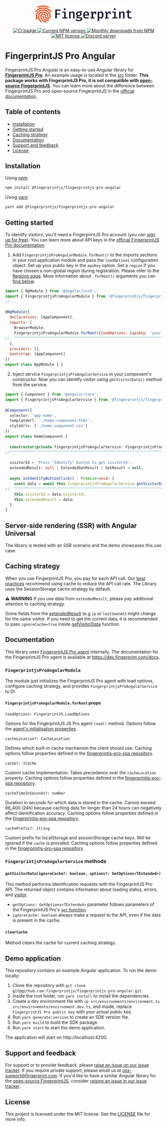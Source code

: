 <p align="center">
  <a href="https://fingerprint.com">
    <picture>
     <source media="(prefers-color-scheme: dark)" srcset="https://raw.githubusercontent.com/fingerprintjs/fingerprintjs-pro-angular/main/res/logo_light.svg" />
     <source media="(prefers-color-scheme: light)" srcset="https://raw.githubusercontent.com/fingerprintjs/fingerprintjs-pro-angular/main/res/logo_dark.svg" />
     <img src="https://raw.githubusercontent.com/fingerprintjs/fingerprintjs-pro-angular/main/res/logo_dark.svg" alt="Fingerprint logo" width="312px" />
   </picture>
  </a>
<p align="center">
<a href="https://github.com/fingerprintjs/fingerprintjs-pro-angular/actions/workflows/ci.yml">
  <img src="https://github.com/fingerprintjs/fingerprintjs-pro-angular/actions/workflows/ci.yml/badge.svg" alt="CI badge" />
</a>
<a href="https://www.npmjs.com/package/@fingerprintjs/fingerprintjs-pro-angular">
  <img src="https://img.shields.io/npm/v/@fingerprintjs/fingerprintjs-pro-angular.svg" alt="Current NPM version">
</a>
<a href="https://www.npmjs.com/package/@fingerprintjs/fingerprintjs-pro-angular">
  <img src="https://img.shields.io/npm/dm/@fingerprintjs/fingerprintjs-pro-angular.svg" alt="Monthly downloads from NPM">
<a href="https://opensource.org/licenses/MIT">
  <img src="https://img.shields.io/:license-mit-blue.svg" alt="MIT license">
</a>
<a href="https://discord.gg/39EpE2neBg">
  <img src="https://img.shields.io/discord/852099967190433792?style=logo&label=Discord&logo=Discord&logoColor=white" alt="Discord server">
</a>


# FingerprintJS Pro Angular

FingerprintJS Pro Angular is an easy-to-use Angular library for **[FingerprintJS Pro](https://fingerprint.com/)**. An example usage is located in the [src](https://github.com/fingerprintjs/fingerprintjs-pro-angular/tree/main/src) folder.  **This package works with FingerprintJS Pro, it is not compatible with [open-source FingerprintJS](https://github.com/fingerprintjs/fingerprintjs).** You can learn more about the difference between FingerprintJS Pro and open-source FingerprintJS in the [official documentation](https://dev.fingerprint.com/docs/pro-vs-open-source).

## Table of contents

- [Installation](#installation)
- [Getting started](#getting-started)
- [Caching strategy](#caching-strategy)
- [Documentation](#documentation)
- [Support and feedback](#support-and-feedback)
- [License](#license)

## Installation

Using [npm](https://npmjs.org):

```sh
npm install @fingerprintjs/fingerprintjs-pro-angular
```

Using [yarn](https://yarnpkg.com):

```sh
yarn add @fingerprintjs/fingerprintjs-pro-angular
```

## Getting started

To identify visitors, you'll need a FingerprintJS Pro account (you can [sign up for free](https://dashboard.fingerprint.com/signup/)).
You can learn more about API keys in the [official FingerprintJS Pro documentation](https://dev.fingerprint.com/docs/quick-start-guide).

1. Add `FingerprintjsProAngularModule.forRoot()` to the imports sections in your root application module and pass the `loadOptions` configuration object. Set up your public key in the `apiKey` option. Set a `region` if you have chosen a non-global region during registration. Please refer to the [Regions page](https://dev.fingerprint.com/docs/regions). More information about `.forRoot()` arguments you can [find below](#fingerprintjsproangularmoduleforroot-props).

```javascript
import { NgModule } from '@angular/core';
import { FingerprintjsProAngularModule } from '@fingerprintjs/fingerprintjs-pro-angular';
// ...

@NgModule({
  declarations: [AppComponent],
  imports: [
    BrowserModule,
    FingerprintjsProAngularModule.forRoot({loadOptions: {apiKey: 'your-fpjs-public-api-key'}})
//  ^^^^^^^^^^^^^^^^^^^^^^^^^^^^^^^^^^^^^^^^^^^^^^^^^^^^^^^^^^^^^^^^^^^^^^^^^^^^^^^^^^^^^^^^^^
  ],
  providers: [],
  bootstrap: [AppComponent]
})
export class AppModule { }
```

2. Inject service `FingerprintjsProAngularService` in your component's constructor. Now you can identify visitor using `getVisitorData()` method from the service.

```typescript
import { Component } from '@angular/core';
import { FingerprintjsProAngularService } from '@fingerprintjs/fingerprintjs-pro-angular';

@Component({
  selector: 'app-home',
  templateUrl: './home.component.html',
  styleUrls: ['./home.component.css']
})
export class HomeComponent {

  constructor(private fingerprintjsProAngularService: FingerprintjsProAngularService) {}
//^^^^^^^^^^^^^^^^^^^^^^^^^^^^^^^^^^^^^^^^^^^^^^^^^^^^^^^^^^^^^^^^^^^^^^^^^^^^^^^^^^

  visitorId = 'Press "Identify" button to get visitorId';
  extendedResult: null | ExtendedGetResult | GetResult = null;

  async onIdentifyButtonClick() : Promise<void> {
    const data = await this.fingerprintjsProAngularService.getVisitorData();
//  ^^^^^^^^^^^^^^^^^^^^^^^^^^^^^^^^^^^^^^^^^^^^^^^^^^^^^^^^^^^^^^^^^^^^^^^
    this.visitorId = data.visitorId;
    this.extendedResult = data;
  }
}
```

## Server-side rendering (SSR) with Angular Universal

The library is tested with an SSR scenario and the demo showcases this use case.

## Caching strategy
When you use FingerprintJS Pro, you pay for each API call. Our [best practices](https://dev.fingerprint.com/docs/caching-visitor-information) recommend using cache to reduce the API call rate. The Library uses the SessionStorage cache strategy by default.

:warning: **WARNING** If you use data from `extendedResult`, please pay additional attention to caching strategy.

Some fields from the [extendedResult](https://dev.fingerprint.com/docs/js-agent#extendedresult) (e.g `ip` or `lastSeenAt`) might change for the same visitor. If you need to get the current data, it is recommended to pass `ignoreCache=true` inside [getVisitorData](#getvisitordataignorecache-boolean-options-getoptionstextended) function.

## Documentation

This library uses [FingerprintJS Pro agent](https://fingerprint.com/github/) internally. The documentation for the FingerprintJS Pro agent is available at https://dev.fingerprint.com/docs.

### `FingerprintjsProAngularModule`

The module just initializes the FingerprintJS Pro agent with load options, configure caching strategy, and provides `FingerprintjsProAngularService` to DI.

#### `FingerprintjsProAngularModule.forRoot` props

`loadOptions: FingerprintJS.LoadOptions`

Options for the FingerprintJS JS Pro agent `load()` method. Options follow the [agent's initialisation properties](https://dev.fingerprint.com/docs/js-agent#agent-initialization).

`cacheLocation?: CacheLocation`

Defines which built-in cache mechanism the client should use. Caching options follow properties defined in the [fingerprintjs-pro-spa repository](https://github.com/fingerprintjs/fingerprintjs-pro-spa#caching).

`cache?: ICache`

Custom cache implementation. Takes precedence over the `cacheLocation` property. Caching options follow properties defined in the [fingerprintjs-pro-spa repository](https://github.com/fingerprintjs/fingerprintjs-pro-spa#caching).

`cacheTimeInSeconds?: number`

Duration in seconds for which data is stored in the cache. Cannot exceed 86_400 (24h) because caching data for longer than 24 hours can negatively affect identification accuracy. Caching options follow properties defined in the [fingerprintjs-pro-spa repository](https://github.com/fingerprintjs/fingerprintjs-pro-spa#caching).

`cachePrefix?: string`

Custom prefix for localStorage and sessionStorage cache keys. Will be ignored if the `cache` is provided. Caching options follow properties defined in the [fingerprintjs-pro-spa repository](https://github.com/fingerprintjs/fingerprintjs-pro-spa#caching).

### `FingerprintjsProAngularService` methods

#### `getVisitorData(ignoreCache?: boolean, options?: GetOptions<TExtended>)`

This method performs identification requests with the FingerprintJS Pro API. The returned object contains information about loading status, errors, and [visitor](https://dev.fingerprint.com/docs/js-agent#extendedresult).

- `getOptions: GetOptions<TExtended>` parameter follows parameters of the FingerprintJS Pro's [`get` function](https://dev.fingerprint.com/docs/js-agent#parameters-reference).
- `ignoreCache: boolean` always make a request to the API, even if the data is present in the cache.

#### `clearCache`

Method clears the cache for current caching strategy.

## Demo application

This repository contains an example Angular application. To run the demo locally:

1. Clone the repository with `git clone git@github.com:fingerprintjs/fingerprintjs-pro-angular.git`.
2. Inside the root folder, run `yarn install` to install the dependencies.
3. Create a dev environment file with `cp src/environments/environment.ts src/environments/environment.dev.ts`, and inside, replace `FingerprintJS Pro public key` with your actual public key.
4. Run `yarn generate:version` to create an SDK version file.
5. Run `yarn build` to build the SDK package.
6. Run `yarn start` to start the demo application.

The application will start on http://localhost:4200.

## Support and feedback
For support or to provide feedback, please [raise an issue on our issue tracker](https://github.com/fingerprintjs/fingerprintjs-pro-angular/issues). If you require private support, please email us at oss-support@fingerprint.com. If you'd like to have a similar Angular library for the [open-source FingerprintJS](https://github.com/fingerprintjs/fingerprintjs), consider [raising an issue in our issue tracker](https://github.com/fingerprintjs/fingerprintjs-pro-angular/issues).


## License

This project is licensed under the MIT license. See the [LICENSE](https://github.com/fingerprintjs/fingerprintjs-pro-angular/blob/main/LICENSE) file for more info.
